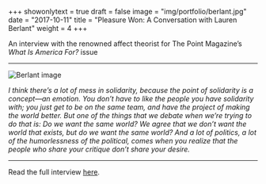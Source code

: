 +++
showonlytext = true
draft = false
image = "img/portfolio/berlant.jpg"
date = "2017-10-11"
title = "Pleasure Won: A Conversation with Lauren Berlant"
weight = 4
+++

An interview with the renowned affect theorist for The Point Magazine’s <i>What Is America For?</i> issue

<!--more-->

***

![Berlant image](/img/portfolio/berlant.jpg)

*I think there’s a lot of mess in solidarity, because the point of solidarity is a concept—an emotion. You don’t have to like the people you have solidarity with; you just get to be on the same team, and have the project of making the world better. But one of the things that we debate when we’re trying to do that is: Do we want the same world? We agree that we don’t want the world that exists, but do we want the same world? And a lot of politics, a lot of the humorlessness of the political, comes when you realize that the people who share your critique don’t share your desire.*

***

Read the full interview [here](https://thepointmag.com/2017/politics/pleasure-won-conversation-lauren-berlant).